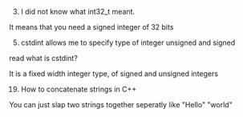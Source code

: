 

3. I did not know what int32_t meant.

It means that you need a signed integer of 32 bits

5. cstdint allows me to specify
type of integer unsigned and signed

read what is cstdint?

It is a fixed width integer type, of signed 
and unsigned integers

19. How to concatenate strings in C++

You can just slap two strings together seperatly
like "Hello" "world"